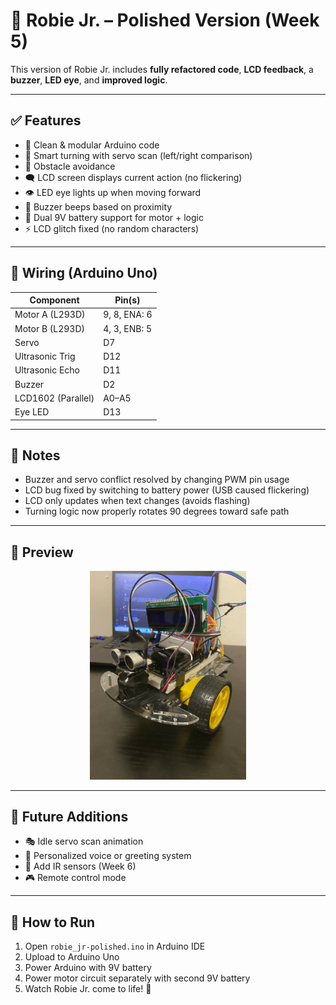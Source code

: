 # 🧠 Robie Jr. – Polished Version (Week 5)

This version of Robie Jr. includes **fully refactored code**, **LCD feedback**, a **buzzer**, **LED eye**, and **improved logic**.

---

## ✅ Features

- 🚀 Clean & modular Arduino code
- 🧠 Smart turning with servo scan (left/right comparison)
- 🧱 Obstacle avoidance
- 🗨️ LCD screen displays current action (no flickering)
- 👁️ LED eye lights up when moving forward
- 📢 Buzzer beeps based on proximity
- 🔋 Dual 9V battery support for motor + logic
- ⚡ LCD glitch fixed (no random characters)

---

## 🚦 Wiring (Arduino Uno)

| Component        | Pin(s)        |
|------------------|---------------|
| Motor A (L293D)  | 9, 8, ENA: 6  |
| Motor B (L293D)  | 4, 3, ENB: 5  |
| Servo            | D7            |
| Ultrasonic Trig  | D12           |
| Ultrasonic Echo  | D11           |
| Buzzer           | D2            |
| LCD1602 (Parallel) | A0–A5       |
| Eye LED          | D13           |

---

## 📝 Notes

- Buzzer and servo conflict resolved by changing PWM pin usage
- LCD bug fixed by switching to battery power (USB caused flickering)
- LCD only updates when text changes (avoids flashing)
- Turning logic now properly rotates 90 degrees toward safe path

---

## 📸 Preview

<p align="center">
  <img src="./images/robiejr.jpg" alt="Robie Jr." width="250"/>
</p>

---

## 🔧 Future Additions

- 🎭 Idle servo scan animation
- 💬 Personalized voice or greeting system
- 🧠 Add IR sensors (Week 6)
- 🎮 Remote control mode

---

## 🚀 How to Run

1. Open `robie_jr-polished.ino` in Arduino IDE
2. Upload to Arduino Uno
3. Power Arduino with 9V battery
4. Power motor circuit separately with second 9V battery
5. Watch Robie Jr. come to life! 🤖
